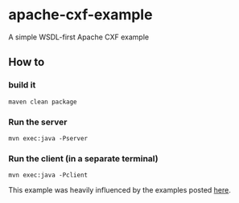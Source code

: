# apache-cxf-example
A simple WSDL-first Apache CXF example

## How to

### build it
```
maven clean package
```

### Run the server
```
mvn exec:java -Pserver
```

### Run the client (in a separate terminal)
```
mvn exec:java -Pclient
```

This example was heavily influenced by the examples posted [here](https://github.com/apache/cxf/tree/master/distribution/src/main/release/samples).
